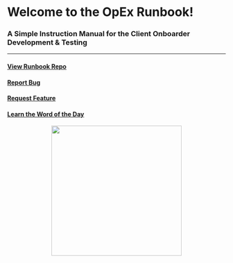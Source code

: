 # Welcome to the OpEx Runbook!

### A Simple Instruction Manual for the Client Onboarder Development & Testing

---

#### [View Runbook Repo](https://github.com/g5search/opex-runbook) 
#### [Report Bug](https://github.com/g5search/opex-runbook/issues) 
#### [Request Feature](https://github.com/g5search/opex-runbook/issues)
#### [Learn the Word of the Day](https://www.merriam-webster.com/word-of-the-day)


<p align="center">
  <img width="300" height="300" src="https://lukeroberts.tv/blog/wp-content/uploads/2017/08/rocket-launch.gif">
</p>

